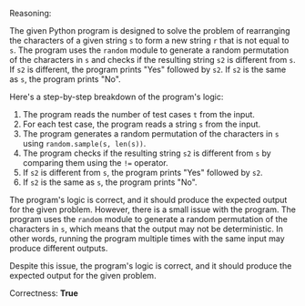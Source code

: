 Reasoning:

The given Python program is designed to solve the problem of rearranging the characters of a given string `s` to form a new string `r` that is not equal to `s`. The program uses the `random` module to generate a random permutation of the characters in `s` and checks if the resulting string `s2` is different from `s`. If `s2` is different, the program prints "Yes" followed by `s2`. If `s2` is the same as `s`, the program prints "No".

Here's a step-by-step breakdown of the program's logic:

1. The program reads the number of test cases `t` from the input.
2. For each test case, the program reads a string `s` from the input.
3. The program generates a random permutation of the characters in `s` using `random.sample(s, len(s))`.
4. The program checks if the resulting string `s2` is different from `s` by comparing them using the `!=` operator.
5. If `s2` is different from `s`, the program prints "Yes" followed by `s2`.
6. If `s2` is the same as `s`, the program prints "No".

The program's logic is correct, and it should produce the expected output for the given problem. However, there is a small issue with the program. The program uses the `random` module to generate a random permutation of the characters in `s`, which means that the output may not be deterministic. In other words, running the program multiple times with the same input may produce different outputs.

Despite this issue, the program's logic is correct, and it should produce the expected output for the given problem.

Correctness: **True**